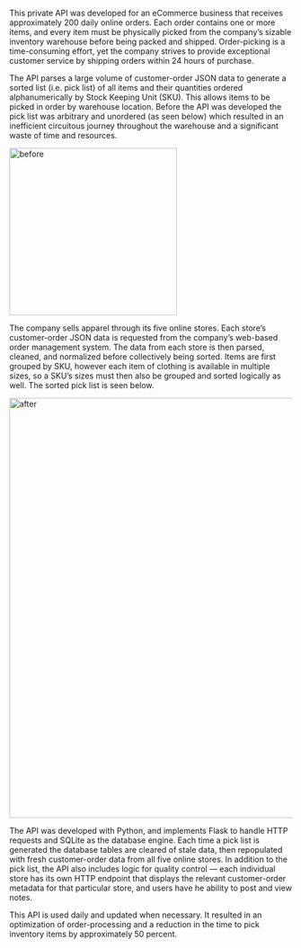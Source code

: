 This private API was developed for an eCommerce business that receives approximately 200 daily online orders. Each order contains one or more items, and every item must be physically picked from the company’s sizable inventory warehouse before being packed and shipped. Order-picking is a time-consuming effort, yet the company strives to provide exceptional customer service by shipping orders within 24 hours of purchase.

The API parses a large volume of customer-order JSON data to generate a sorted list (i.e. pick list) of all items and their quantities ordered alphanumerically by Stock Keeping Unit (SKU). This allows items to be picked in order by warehouse location. Before the API was developed the pick list was arbitrary and unordered (as seen below) which resulted in an inefficient circuitous journey throughout the warehouse and a significant waste of time and resources.

<img width="298" alt="before" src="https://github.com/andy-gaber/premier-pick-list/assets/44306593/ef98e66d-7a29-4c22-aa2d-82b95f3f04a6">

The company sells apparel through its five online stores. Each store’s customer-order JSON data is requested from the company’s web-based order management system. The data from each store is then parsed, cleaned, and normalized before collectively being sorted. Items are first grouped by SKU, however each item of clothing is available in multiple sizes, so a SKU’s sizes must then also be grouped and sorted logically as well. The sorted pick list is seen below.

<img width="748" alt="after" src="https://github.com/andy-gaber/premier-pick-list/assets/44306593/0f6c9af8-8b1e-4964-bcd2-2219f2e51bb5">

The API was developed with Python, and implements Flask to handle HTTP requests and SQLite as the database engine. Each time a pick list is generated the database tables are cleared of stale data, then repopulated with fresh customer-order data from all five online stores. In addition to the pick list, the API also includes logic for quality control — each individual store has its own HTTP endpoint that displays the relevant customer-order metadata for that particular store, and users have he ability to post and view notes.

This API is used daily and updated when necessary. It resulted in an optimization of order-processing and a reduction in the time to pick inventory items by approximately 50 percent.
